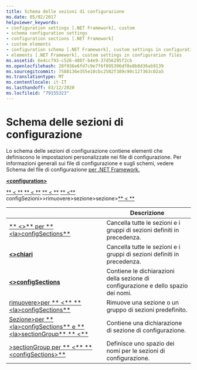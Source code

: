 ```yaml
---
title: Schema delle sezioni di configurazione
ms.date: 05/02/2017
helpviewer_keywords:
- configuration settings [.NET Framework], custom
- schema configuration settings
- configuration sections [.NET Framework]
- custom elements
- configuration schema [.NET Framework], custom settings in configuration files
- elements [.NET Framework], custom settings in configuration files
ms.assetid: 6e4cc793-c526-4007-b4e9-37d56295f2cb
ms.openlocfilehash: 28f936e6fd7c9e7f6f895396df8e8b8d36ab9139
ms.sourcegitcommit: 7588136e355e10cbc2582f389c90c127363c02a5
ms.translationtype: MT
ms.contentlocale: it-IT
ms.lasthandoff: 03/12/2020
ms.locfileid: "79155323"
---
```

# <a name="configuration-sections-schema"></a>Schema delle sezioni di configurazione

Lo schema delle sezioni di configurazione contiene elementi che definiscono le impostazioni personalizzate nei file di configurazione. Per informazioni generali sui file di configurazione e sugli schemi, vedere Schema del file di configurazione [per .NET Framework.](index.md)

[**\<configuration>** ](configuration-element.md) 
 
 [** \< **](clear-element-for-configsections.md) 
 [** \< **](remove-element-for-configsections.md) 
 [** \< **](section-element.md) 
 [** \<**](sectiongroup-element-for-configsections.md) configSezioni>>rimuovere>sezione>sezione>[** \< **](configsections-element-for-configuration.md)

|     | Descrizione |
| --- | ----------- |
| [** \<>** per ** \<la>configSections**](clear-element-for-configsections.md) | Cancella tutte le sezioni e i gruppi di sezioni definiti in precedenza. |
| [**\<>chiari**](clear-element-for-configsections.md) | Cancella tutte le sezioni e i gruppi di sezioni definiti in precedenza. |
| [**\<>configSections**](configsections-element-for-configuration.md) | Contiene le dichiarazioni della sezione di configurazione e dello spazio dei nomi. |
| [rimuovere>per ** \<** ** \<la>configSections**](remove-element-for-configsections.md) | Rimuove una sezione o un gruppo di sezioni predefinito. |
| [Sezione>per ** \<la>configSections** e ** \<la>sectionGroup** ** \<**](section-element.md) | Contiene una dichiarazione di sezione di configurazione. |
| [>sectionGroup per ** \<** ** \<configSections>**](sectiongroup-element-for-configsections.md) | Definisce uno spazio dei nomi per le sezioni di configurazione. |
